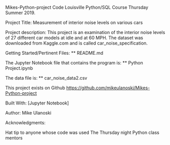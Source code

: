 Mikes-Python-project
Code Louisville Python/SQL Course Thursday Summer 2019.

Project Title: Measurement of interior noise levels on various cars

Project description:
This project is an examination of the interior noise levels of 27 different car models at idle and at 60 MPH.
The dataset was downloaded from Kaggle.com and is called car_noise_specification.

Getting Started/Pertinent Files:
** README.md

The Jupyter Notebook file that contains the program is:
** Python Project.ipynb

The data file is:
** car_noise_data2.csv

This project exists on Github https://github.com/mikeulanoski/Mikes-Python-project

Built With:
[Jupyter Notebook]

Author:
Mike Ulanoski

Acknowledgments:

Hat tip to anyone whose code was used
The Thursday night Python class mentors

